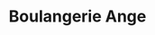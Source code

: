 ---
title: "Boulangerie Ange"
url: /aix-en-provence/boulangerie-ange-rue-emilien-gautier/
shop: Bäckerei
---
